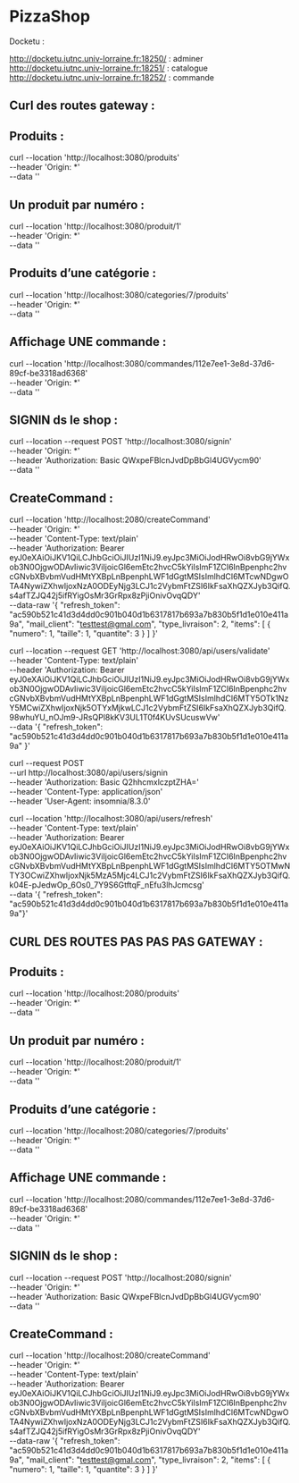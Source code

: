 # PizzaShop

Docketu : 

http://docketu.iutnc.univ-lorraine.fr:18250/ : adminer
http://docketu.iutnc.univ-lorraine.fr:18251/ : catalogue
http://docketu.iutnc.univ-lorraine.fr:18252/ : commande

## Curl des routes gateway :

## Produits :
curl --location 'http://localhost:3080/produits' \
--header 'Origin: *' \
--data ''

## Un produit par numéro :
curl --location 'http://localhost:3080/produit/1' \
--header 'Origin: *' \
--data ''

## Produits d’une catégorie :
curl --location 'http://localhost:3080/categories/7/produits' \
--header 'Origin: *' \
--data ''

## Affichage UNE commande :
curl --location 'http://localhost:3080/commandes/112e7ee1-3e8d-37d6-89cf-be3318ad6368' \
--header 'Origin: *' \
--data ''

## SIGNIN ds le shop :
curl --location --request POST 'http://localhost:3080/signin' \
--header 'Origin: *' \
--header 'Authorization: Basic QWxpeFBlcnJvdDpBbGl4UGVycm90' \
--data ''

## CreateCommand :
curl --location 'http://localhost:2080/createCommand' \
--header 'Origin: *' \
--header 'Content-Type: text/plain' \
--header 'Authorization: Bearer eyJ0eXAiOiJKV1QiLCJhbGciOiJIUzI1NiJ9.eyJpc3MiOiJodHRwOi8vbG9jYWxob3N0OjgwODAvIiwic3ViIjoicGl6emEtc2hvcC5kYiIsImF1ZCI6InBpenphc2hvcGNvbXBvbmVudHMtYXBpLnBpenphLWF1dGgtMSIsImlhdCI6MTcwNDgwOTA4NywiZXhwIjoxNzA0ODEyNjg3LCJ1c2VybmFtZSI6IkFsaXhQZXJyb3QifQ.s4afTZJQ42j5ifRYigOsMr3GrRpx8zPjiOnivOvqQDY' \
--data-raw '{
"refresh_token": "ac590b521c41d3d4dd0c901b040d1b6317817b693a7b830b5f1d1e010e411a9a",
"mail_client": "testtest@gmal.com", "type_livraison": 2,
"items": [
{
"numero": 1,
"taille": 1,
"quantite": 3
}
] }'


curl --location --request GET 'http://localhost:3080/api/users/validate' \
--header 'Content-Type: text/plain' \
--header 'Authorization: Bearer eyJ0eXAiOiJKV1QiLCJhbGciOiJIUzI1NiJ9.eyJpc3MiOiJodHRwOi8vbG9jYWxob3N0OjgwODAvIiwic3ViIjoicGl6emEtc2hvcC5kYiIsImF1ZCI6InBpenphc2hvcGNvbXBvbmVudHMtYXBpLnBpenphLWF1dGgtMSIsImlhdCI6MTY5OTk1NzY5MCwiZXhwIjoxNjk5OTYxMjkwLCJ1c2VybmFtZSI6IkFsaXhQZXJyb3QifQ.98whuYU_nOJm9-JRsQPl8kKV3UL1T0f4KUvSUcuswVw' \
--data '{
"refresh_token": "ac590b521c41d3d4dd0c901b040d1b6317817b693a7b830b5f1d1e010e411a9a"
}'


curl --request POST \
  --url http://localhost:3080/api/users/signin \
  --header 'Authorization: Basic Q2hhcmxlczptZHA=' \
  --header 'Content-Type: application/json' \
  --header 'User-Agent: insomnia/8.3.0'

curl --location 'http://localhost:3080/api/users/refresh' \
--header 'Content-Type: text/plain' \
--header 'Authorization: Bearer eyJ0eXAiOiJKV1QiLCJhbGciOiJIUzI1NiJ9.eyJpc3MiOiJodHRwOi8vbG9jYWxob3N0OjgwODAvIiwic3ViIjoicGl6emEtc2hvcC5kYiIsImF1ZCI6InBpenphc2hvcGNvbXBvbmVudHMtYXBpLnBpenphLWF1dGgtMSIsImlhdCI6MTY5OTMwNTY3OCwiZXhwIjoxNjk5MzA5Mjc4LCJ1c2VybmFtZSI6IkFsaXhQZXJyb3QifQ.k04E-pJedwOp_6Os0_7Y9S6GtftqF_nEfu3lhJcmcsg' \
--data '{    "refresh_token": "ac590b521c41d3d4dd0c901b040d1b6317817b693a7b830b5f1d1e010e411a9a"}'



## CURL DES ROUTES PAS PAS PAS GATEWAY :

## Produits :
curl --location 'http://localhost:2080/produits' \
--header 'Origin: *' \
--data ''

## Un produit par numéro :
curl --location 'http://localhost:2080/produit/1' \
--header 'Origin: *' \
--data ''

## Produits d’une catégorie :
curl --location 'http://localhost:2080/categories/7/produits' \
--header 'Origin: *' \
--data ''

## Affichage UNE commande :
curl --location 'http://localhost:2080/commandes/112e7ee1-3e8d-37d6-89cf-be3318ad6368' \
--header 'Origin: *' \
--data ''

## SIGNIN ds le shop :
curl --location --request POST 'http://localhost:2080/signin' \
--header 'Origin: *' \
--header 'Authorization: Basic QWxpeFBlcnJvdDpBbGl4UGVycm90' \
--data ''

## CreateCommand :
curl --location 'http://localhost:2080/createCommand' \
--header 'Origin: *' \
--header 'Content-Type: text/plain' \
--header 'Authorization: Bearer eyJ0eXAiOiJKV1QiLCJhbGciOiJIUzI1NiJ9.eyJpc3MiOiJodHRwOi8vbG9jYWxob3N0OjgwODAvIiwic3ViIjoicGl6emEtc2hvcC5kYiIsImF1ZCI6InBpenphc2hvcGNvbXBvbmVudHMtYXBpLnBpenphLWF1dGgtMSIsImlhdCI6MTcwNDgwOTA4NywiZXhwIjoxNzA0ODEyNjg3LCJ1c2VybmFtZSI6IkFsaXhQZXJyb3QifQ.s4afTZJQ42j5ifRYigOsMr3GrRpx8zPjiOnivOvqQDY' \
--data-raw '{
"refresh_token": "ac590b521c41d3d4dd0c901b040d1b6317817b693a7b830b5f1d1e010e411a9a",
"mail_client": "testtest@gmal.com", "type_livraison": 2,
"items": [
{
"numero": 1,
"taille": 1,
"quantite": 3
}
] }'
